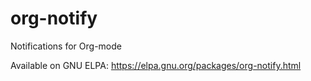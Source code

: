 # org-notify
Notifications for Org-mode

Available on GNU ELPA: https://elpa.gnu.org/packages/org-notify.html
